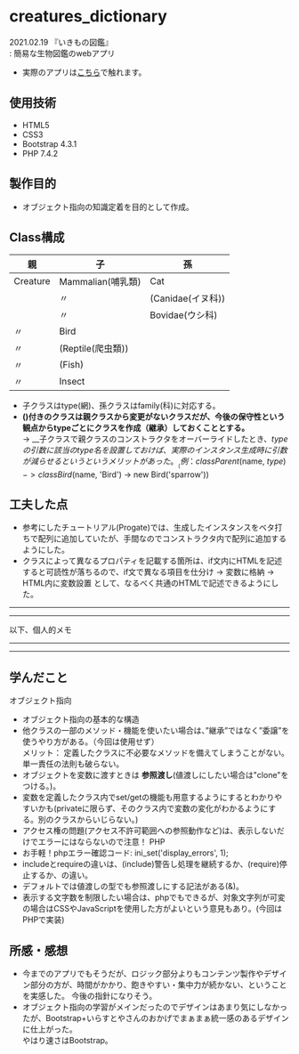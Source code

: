 # creatures_dictionary
2021.02.19 『いきもの図鑑』  
 : 簡易な生物図鑑のwebアプリ  
- 実際のアプリは[こちら](http://kichis.sakura.ne.jp/creatures_dictionary/)で触れます。

## 使用技術
- HTML5
- CSS3
- Bootstrap 4.3.1
- PHP 7.4.2

## 製作目的
- オブジェクト指向の知識定着を目的として作成。
  
## Class構成
|親|子|孫|
|--|--|--|
|Creature|Mammalian(哺乳類)|Cat|
||〃|(Canidae(イヌ科)) |
||〃|Bovidae(ウシ科)|
|〃|Bird||
|〃|(Reptile(爬虫類))||
|〃|(Fish)||
|〃|Insect||
- 子クラスはtype(網)、孫クラスはfamily(科)に対応する。
- __()付きのクラスは親クラスから変更がないクラスだが、今後の保守性という観点からtypeごとにクラスを作成（継承）しておくこととする。__  
   -> __子クラスで親クラスのコンストラクタをオーバーライドしたとき、$typeの引数に該当のtype名を設置しておけば、実際のインスタンス生成時に引数が減らせるというというメリットがあった。__  
      (例：　class Parent($name, $type) -> class Bird($name, 'Bird') -> new Bird('sparrow'))  
      
## 工夫した点
- 参考にしたチュートリアル(Progate)では、生成したインスタンスをベタ打ちで配列に追加していたが、手間なのでコンストラクタ内で配列に追加するようにした。  
- クラスによって異なるプロパティを記載する箇所は、if文内にHTMLを記述すると可読性が落ちるので、if文で異なる項目を仕分け -> 変数に格納 -> HTML内に変数設置 として、なるべく共通のHTMLで記述できるようにした。  

---
---
以下、個人的メモ

---
---

## 学んだこと
オブジェクト指向  
- オブジェクト指向の基本的な構造
- 他クラスの一部のメソッド・機能を使いたい場合は、”継承”ではなく”委譲”を使うやり方がある。（今回は使用せず）  
  メリット： 定義したクラスに不必要なメソッドを備えてしまうことがない。単一責任の法則も破らない。
- オブジェクトを変数に渡すときは __参照渡し__(値渡しにしたい場合は"clone"をつける。)。
- 変数を定義したクラス内でset/getの機能も用意するようにするとわかりやすいかも(privateに限らず、そのクラス内で変数の変化がわかるようにする。別のクラスからいじらない。)
- アクセス権の問題(アクセス不許可範囲への参照動作など)は、表示しないだけでエラーにはならないので注意！
PHP  
- お手軽！phpエラー確認コード: ini_set('display_errors', 1);
- includeとrequireの違いは、(include)警告し処理を継続するか、(require)停止するか、の違い。
- デフォルトでは値渡しの型でも参照渡しにする記法がある(&)。
- 表示する文字数を制限したい場合は、phpでもできるが、対象文字列が可変の場合はCSSやJavaScriptを使用した方がよいという意見もあり。(今回はPHPで実装)

## 所感・感想
- 今までのアプリでもそうだが、ロジック部分よりもコンテンツ製作やデザイン部分の方が、時間がかかり、飽きやすい・集中力が続かない、ということを実感した。
  今後の指針になりそう。
- オブジェクト指向の学習がメインだったのでデザインはあまり気にしなかったが、Bootstrap+いらすとやさんのおかげでまぁまぁ統一感のあるデザインに仕上がった。  
  やはり速さはBootstrap。

